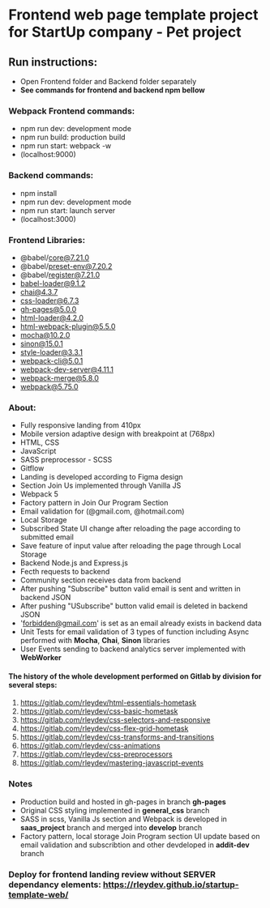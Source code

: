 # Frontend web page template project for StartUp company - Pet project

## Run instructions:
- Open Frontend folder and Backend folder separately
- **See commands for frontend and backend npm bellow**

### Webpack Frontend commands:
- npm run dev: development mode
- npm run build: production build
- npm run start: webpack -w
- (localhost:9000)

### Backend commands:
- npm install
- npm run dev: development mode
- npm run start: launch server
- (localhost:3000)

### Frontend Libraries:
- @babel/core@7.21.0
- @babel/preset-env@7.20.2
- @babel/register@7.21.0
- babel-loader@9.1.2
- chai@4.3.7
- css-loader@6.7.3
- gh-pages@5.0.0
- html-loader@4.2.0
- html-webpack-plugin@5.5.0
- mocha@10.2.0
- sinon@15.0.1
- style-loader@3.3.1
- webpack-cli@5.0.1
- webpack-dev-server@4.11.1
- webpack-merge@5.8.0
- webpack@5.75.0

### About:

- Fully responsive landing from 410px
- Mobile version adaptive design with breakpoint at (768px)
- HTML, CSS
- JavaScript
- SASS preprocessor - SCSS 
- Gitflow
- Landing is developed according to Figma design
- Section Join Us implemented through Vanilla JS
- Webpack 5
- Factory pattern in Join Our Program Section
- Email validation for (@gmail.com, @hotmail.com)
- Local Storage
- Subscribed State UI change after reloading the page according to submitted email
- Save feature of input value after reloading the page through Local Storage
- Backend Node.js and Express.js
- Fecth requests to backend
- Community section receives data from backend
- After pushing "Subscribe" button valid email is sent and written in backend JSON
- After pushing "USubscribe" button valid email is deleted in backend JSON
- 'forbidden@gmail.com' is set as an email already exists in backend data
- Unit Tests for email validation of 3 types of function including Async performed with **Mocha**, **Chai**, **Sinon** libraries
- User Events sending to backend analytics server implemented with **WebWorker**

#### The history of the whole development performed on Gitlab by division for several steps:
1) https://gitlab.com/rleydev/html-essentials-hometask
2) https://gitlab.com/rleydev/css-basic-hometask
3) https://gitlab.com/rleydev/css-selectors-and-responsive
4) https://gitlab.com/rleydev/css-flex-grid-hometask
5) https://gitlab.com/rleydev/css-transforms-and-transitions
6) https://gitlab.com/rleydev/css-animations
7) https://gitlab.com/rleydev/css-preprocessors
8) https://gitlab.com/rleydev/mastering-javascript-events

### Notes
- Production build and hosted in gh-pages in branch **gh-pages**
- Original CSS styling implemented in **general_css** branch
- SASS in scss, Vanilla Js section and Webpack is developed in **saas_project** branch and merged into **develop** branch
- Factory pattern, local storage Join Program section UI update based on email validation and subscribtion and other devdeloped in **addit-dev** branch

### Deploy for frontend landing review without SERVER dependancy elements: https://rleydev.github.io/startup-template-web/